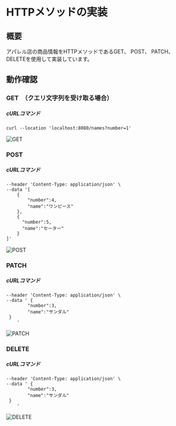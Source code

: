 # HTTPメソッドの実装
## 概要
アパレル店の商品情報をHTTPメソッドであるGET、 POST、 PATCH、 DELETEを使用して実装しています。
## 動作確認
### GET　（クエリ文字列を受け取る場合）
##### cURLコマンド
```curl --location 'localhost:8080/names?number=1'```

![GET](https://github.com/minori-oya/Project7/assets/138114043/ae54ffb7-a46f-4984-977b-aa54635d31d0)

### POST
##### cURLコマンド
```curl --location 'localhost:8080/names' \
--header 'Content-Type: application/json' \
--data '[
    {
        "number":4,
        "name":"ワンピース"
    },
    {
      "number":5,
      "name":"セーター"  
    }
]'
```
![POST](https://github.com/minori-oya/Project7/assets/138114043/eec8611e-bb36-49d3-b52a-ed28905b84a9)

### PATCH
##### cURLコマンド
```curl --location --request PATCH 'localhost:8080/names/3' \
--header 'Content-Type: application/json' \
--data ' {
        "number":3,
        "name":"サンダル"
 }
    '
```
![PATCH](https://github.com/minori-oya/Project7/assets/138114043/a546f55f-a216-4568-865f-e71dc8dd8113)

### DELETE
##### cURLコマンド
```curl --location --request DELETE 'localhost:8080/names/3' \
--header 'Content-Type: application/json' \
--data ' {
        "number":3,
        "name":"サンダル"
 }
    '
```
![DELETE](https://github.com/minori-oya/Project7/assets/138114043/10e06833-da4f-4933-9f87-8bf606388bd0)



